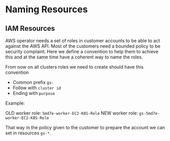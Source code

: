 # Naming Resources

## IAM Resources

AWS operator needs a set of roles in customer accounts to be able to act against the AWS API. Most of the customers need a bounded policy to be security complaint. Here we define a convention to help them to achieve this and at the same time have a coherent way to name the roles.

From now on all clusters roles we need to create should have this convention

- Common prefix `gs-`
- Follow with `cluster id`
- Ending with `purpose`

Example:

OLD worker role: `5md7e-worker-EC2-K8S-Role`
NEW worker role: `gs-5md7e-worker-EC2-K8S-Role`

That way in the policy given to the customer to prepare the account we can set in resources `gs-*`.
